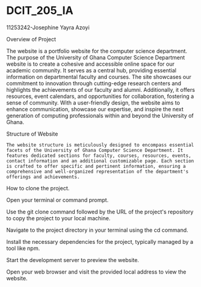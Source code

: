 # DCIT_205_IA
11253242-Josephine Yayra Azoyi

Overview of Project


   The website is a portfolio website for the computer science department. The purpose of the University of Ghana Computer Science Department website is to create a cohesive and accessible online space for our academic community. It serves as a central hub, providing essential information on departmental faculty and courses. The site showcases our commitment to innovation through cutting-edge research centers and highlights the achievements of our faculty and alumni. Additionally, it offers resources, event calendars, and opportunities for collaboration, fostering a sense of community. With a user-friendly design, the website aims to enhance communication, showcase our expertise, and inspire the next generation of computing professionals within and beyond the University of Ghana.

Structure of Website


    The website structure is meticulously designed to encompass essential facets of the University of Ghana Computer Science Department. It features dedicated sections for faculty, courses, resources, events, contact information and an additional customizable page. Each section is crafted to offer specific and pertinent information, ensuring a comprehensive and well-organized representation of the department's offerings and achievements.

How to clone the project.

  Open your terminal or command prompt.

Use the git clone command followed by the URL of the project's repository to copy the project to your local machine.

Navigate to the project directory in your terminal using the cd command.

Install the necessary dependencies for the project, typically managed by a tool like npm.

Start the development server to preview the website.

Open your web browser and visit the provided local address to view the website.
